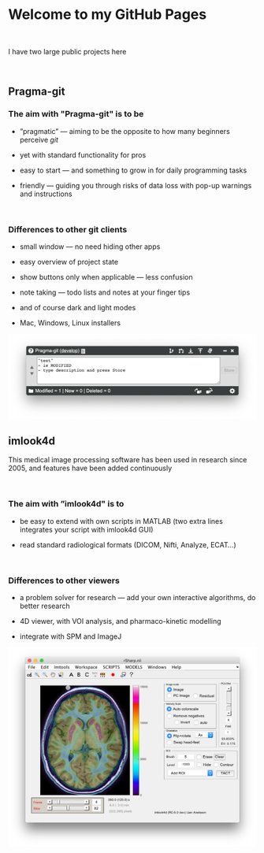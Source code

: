 Welcome to my GitHub Pages
==========================

 

I have two large public projects here

 

**Pragma-git**
--------------

### The aim with "Pragma-git" is to be

-   ”pragmatic” — aiming to be the opposite to how many beginners perceive *git*

-   yet with standard functionality for pros

-   easy to start — and something to grow in for daily programming tasks

-   friendly — guiding you through risks of data loss with pop-up warnings and
    instructions

 

### Differences to other git clients

-   small window — no need hiding other apps

-   easy overview of project state

-   show buttons only when applicable — less confusion

-   note taking — todo lists and notes at your finger tips

-   and of course dark and light modes

-   Mac, Windows, Linux installers

![](https://raw.githubusercontent.com/JanAxelsson/Pragma-git/master/images/Pragma-git-screen-shot.png)

**imlook4d**
------------

This medical image processing software has been used in research since 2005, and
features have been added continuously

 

### The aim with ”imlook4d" is to 

-   be easy to extend with own scripts in MATLAB (two extra lines integrates
    your script with imlook4d GUI)

-   read standard radiological formats (DICOM, Nifti, Analyze, ECAT…)

 

### Differences to other viewers

-   a problem solver for research — add your own interactive algorithms, do
    better research

-   4D viewer, with VOI analysis, and pharmaco-kinetic modelling

-   integrate with SPM and ImageJ

![](https://raw.githubusercontent.com/JanAxelsson/imlook4d/develop/Imlook4d_PET_MRI_screenshot.png)
